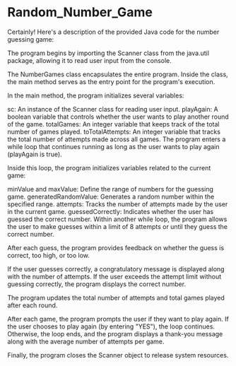 # Random_Number_Game
Certainly! Here's a description of the provided Java code for the number guessing game:

The program begins by importing the Scanner class from the java.util package, allowing it to read user input from the console.

The NumberGames class encapsulates the entire program. Inside the class, the main method serves as the entry point for the program's execution.

In the main method, the program initializes several variables:

sc: An instance of the Scanner class for reading user input. playAgain: A boolean variable that controls whether the user wants to play another round of the game. totalGames: An integer variable that keeps track of the total number of games played. toTotalAttempts: An integer variable that tracks the total number of attempts made across all games. The program enters a while loop that continues running as long as the user wants to play again (playAgain is true).

Inside this loop, the program initializes variables related to the current game:

minValue and maxValue: Define the range of numbers for the guessing game. generatedRandomValue: Generates a random number within the specified range. attempts: Tracks the number of attempts made by the user in the current game. guessedCorrectly: Indicates whether the user has guessed the correct number. Within another while loop, the program allows the user to make guesses within a limit of 8 attempts or until they guess the correct number.

After each guess, the program provides feedback on whether the guess is correct, too high, or too low.

If the user guesses correctly, a congratulatory message is displayed along with the number of attempts. If the user exceeds the attempt limit without guessing correctly, the program displays the correct number.

The program updates the total number of attempts and total games played after each round.

After each game, the program prompts the user if they want to play again. If the user chooses to play again (by entering "YES"), the loop continues. Otherwise, the loop ends, and the program displays a thank-you message along with the average number of attempts per game.

Finally, the program closes the Scanner object to release system resources.
